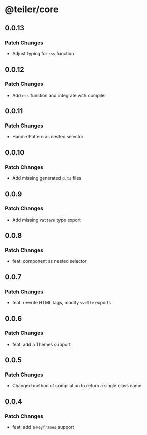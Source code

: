 # @teiler/core

## 0.0.13

### Patch Changes

- Adjust typing for `css` function

## 0.0.12

### Patch Changes

- Add `css` function and integrate with compiler

## 0.0.11

### Patch Changes

- Handle Pattern as nested selector

## 0.0.10

### Patch Changes

- Add missing generated `d.ts` files

## 0.0.9

### Patch Changes

- Add missing `Pattern` type export

## 0.0.8

### Patch Changes

- feat: component as nested selector

## 0.0.7

### Patch Changes

- feat: rewrite HTML tags, modify `svelte` exports

## 0.0.6

### Patch Changes

- feat: add a Themes support

## 0.0.5

### Patch Changes

- Changed method of compilation to return a single class name

## 0.0.4

### Patch Changes

- feat: add a `keyframes` support
